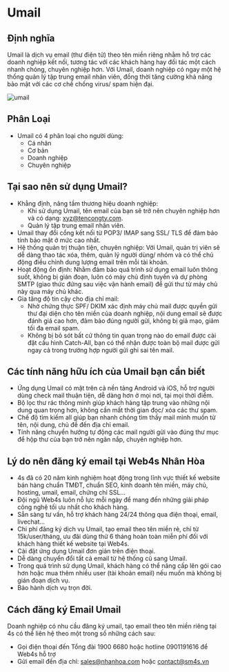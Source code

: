 # Umail
## Định nghĩa
Umail là dịch vụ email (thư điện tử) theo tên miền riêng nhằm hỗ trợ các doanh nghiệp kết nối, tương tác với các khách hàng hay đối tác một cách nhanh chóng, chuyên nghiệp hơn. Với Umail, doanh nghiệp có ngay một hệ thống quản lý tập trung email nhân viên, đồng thời tăng cường khả năng bảo mật với các cơ chế chống virus/ spam hiện đại.

![umail](https://user-images.githubusercontent.com/111716161/185857220-1916d7db-10a8-4fd2-befd-8235f26c0247.png)

## Phân Loại
- Umail có 4 phân loại cho người dùng:
  - Cá nhân
  - Cơ bản
  - Doanh nghiệp
  - Chuyên nghiệp
## Tại sao nên sử dụng Umail?
- Khẳng định, nâng tầm thương hiệu doanh nghiệp:
  - Khi sử dụng Umail, tên email của bạn sẽ trở nên chuyên nghiệp hơn và có dạng: xyz@tencongty.com.
  - Quản lý tập trung email nhân viên.
- Umail thay đổi cổng kết nối từ POP3/ IMAP sang SSL/ TLS để đảm bảo tính bảo mật ở mức cao nhất.
- Hệ thống quản trị thuận tiện, chuyên nghiệp: Với Umail, quản trị viên sẽ dễ dàng thao tác xóa, thêm, quản lý người dùng/ nhóm và có thể chủ động điều chỉnh dung lượng email trên mỗi tài khoản.
- Hoạt động ổn định: Nhằm đảm bảo quá trình sử dụng email luôn thông suốt, không bị gián đoạn, luôn có máy chủ định tuyến và dự phòng SMTP (giao thức đứng sau việc vận hành email) để gửi thư từ máy chủ này qua máy chủ khác.
- Gia tăng độ tin cậy cho địa chỉ mail:
  - Nhờ chứng thực SPF/ DKIM xác định máy chủ mail được quyền gửi thư đại diện cho tên miền của doanh nghiệp, nội dung email sẽ được đánh giá cao hơn, đảm bảo đúng người gửi, không bị giả mạo, giảm tối đa email spam.
  - Không bị bỏ sót bất cứ thông tin quan trọng nào do email được cài đặt cấu hình Catch-All, bạn có thể nhận được toàn bộ mail được gửi ngay cả trong trường hợp người gửi ghi sai tên mail.
## Các tính năng hữu ích của Umail bạn cần biết
- Ứng dụng Umail có mặt trên cả nền tảng Android và iOS, hỗ trợ người dùng check mail thuận tiện, dễ dàng hơn ở mọi nơi, tại mọi thời điểm.
- Bộ lọc thư rác thông minh giúp khách hàng tập trung vào những nội dung quan trọng hơn, không cần mất thời gian đọc/ xóa các thư spam.
- Chế độ tìm kiếm all giúp bạn nhanh chóng tìm thấy mail mình muốn từ tên, nội dung, chủ đề đến địa chỉ email.
- Tính năng chuyển hướng tự động các mail người gửi vào đúng thư mục để hộp thư của bạn trở nên ngăn nắp, chuyên nghiệp hơn.
## Lý do nên đăng ký email tại Web4s Nhân Hòa
- 4s đã có 20 năm kinh nghiệm hoạt động trong lĩnh vực thiết kế website bán hàng chuẩn TMĐT, chuẩn SEO, kinh doanh tên miền, máy chủ, hosting, umail, email, chứng chỉ SSL…
- Đội ngũ Web4s luôn nỗ lực mỗi ngày để mang đến những giải pháp công nghệ tối ưu nhất cho khách hàng.
- Sẵn sàng tư vấn, hỗ trợ khách hàng 24/24 thông qua điện thoại, email, livechat…
- Chi phí đăng ký dịch vụ Umail, tạo email theo tên miền rẻ, chỉ từ 15k/user/tháng, ưu đãi dùng thử 6 tháng hoàn toàn miễn phí đối với khách hàng thiết kế website tại Web4s.
- Cài đặt ứng dụng Umail đơn giản trên điện thoại.
- Dễ dàng chuyển đổi tất cả email từ hệ thống cũ sang Umail.
- Trong quá trình sử dụng Umail, khách hàng có thể nâng cấp lên gói cao hơn hoặc mua thêm nhiều user (tài khoản email) nếu muốn mà không bị gián đoạn dịch vụ.
- Bảo hành dịch vụ trọn đời.
## Cách đăng ký Email Umail
Doanh nghiệp có nhu cầu đăng ký umail, tạo email theo tên miền riêng tại 4s có thể liên hệ theo một trong số những cách sau:
 - Gọi điện thoại đến Tổng đài 1900 6680 hoặc hotline 0901191616 để Web4s hỗ trợ
 - Gửi email đến địa chỉ: sales@nhanhoa.com hoặc contact@sm4s.vn  
